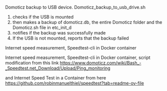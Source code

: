 Domoticz backup to USB device. 
Domoticz_backup_to_usb_drive.sh

1. checks if the USB is mounted
2. then makes a backup of domoticz.db, the entire Domoticz folder and the Domoticz.sh file in etc_init_d
 3. notifies if the backup was successfully made
 4.  If the USB is not mounted, reports that the backup failed


Internet speed measurement, Speedtest-cli in Docker container

Internet speed measurement, Speedtest-cli in Docker container, script modification from this link
https://www.domoticz.com/wiki/Bash_-_Speedtest.net_Download/Upload/Ping_monitoring

and Internet Speed Test in a Container from here
https://github.com/robinmanuelthiel/speedtest?tab=readme-ov-file
